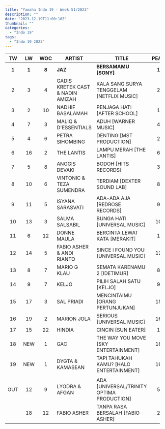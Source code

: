 ```yaml
---
title: "Yamaha Indo 19 - Week 51/2023"
description: ""
date: "2023-12-19T11:00:10Z"
thumbnail: ""
categories:
  - "Indo 19"
tags:
  - "Indo 19 2023"
---
```

<!--more-->
|TW|LW|WOC|ARTIST|TITLE|PEAK|
|:----:|:----:|:----:|----|----|:----:|
|**1**|**1**|**8**|**JAZ**|**BERSAMAMU [SONY]**|**1**|
|2|3|4|GADIS KRETEK CAST & NADIN AMIZAH|KALA SANG SURYA TENGGELAM [NETFLIX MUSIC]|2|
|3|2|10|NADHIF BASALAMAH|PENJAGA HATI [AFTER SCHOOL]|1|
|4|7|3|MALIQ & D'ESSENTIALS|ADUH [WARNER MUSIC]|4|
|5|4|6|PETRA SIHOMBING|DENTING [MST PRODUCTION]|2|
|6|16|2|THE LANTIS|LAMPU MERAH [THE LANTIS]|6|
|7|5|8|ANGGIS DEVAKI|BODOH [HITS RECORDS]|3|
|8|10|6|VINTONIC & TEZA SUMENDRA|TERDIAM [DEXTER SOUND LAB]|8|
|9|11|5|ISYANA SARASVATI|ADA-ADA AJA [REDROSE RECORDS]|9|
|10|13|3|SALMA SALSABIL|BUNGA HATI [UNIVERSAL MUSIC]|10|
|11|6|12|DONNE MAULA|BERCINTA LEWAT KATA [MERAKIT]|1|
|12|14|5|FABIO ASHER & ANDI RIANTO|SINCE I FOUND YOU [UNIVERSAL MUSIC]|12|
|13|8|7|MARIO G KLAU|SEMATA KARENAMU 2 [IDETIMUR]|8|
|14|9|7|KELJO|PILIH SALAH SATU [KELJO]|9|
|15|17|3|SAL PRIADI|MENCINTAIMU [ORANG PERTUNJUKAN]|15|
|16|19|2|MARION JOLA|SERIOUS [UNIVERSAL MUSIC]|16|
|17|15|22|HINDIA|CINCIN [SUN EATER]|1|
|18|NEW|1|GAC|THE WAY YOU MOVE [SKY ENTERTAINMENT]|18|
|19|NEW|1|DYGTA & KAMASEAN|TAPI TAHUKAH KAMU? [HALO ENTERTAINMENT]|19|
| | | | | | |
|OUT|12|9|LYODRA & AFGAN|ADA [UNIVERSAL/TRINITY OPTIMA PRODUCTION]|5|
| |18|12|FABIO ASHER|TANPA RASA BERSALAH [FABIO ASHER]|2|
